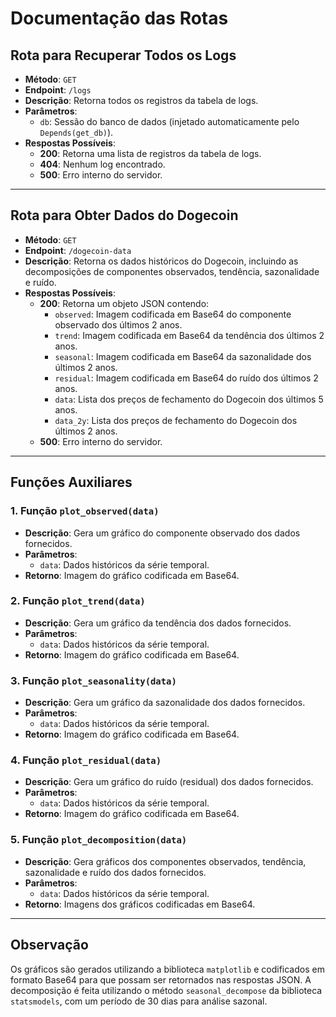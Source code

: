 # Documentação das Rotas

## Rota para Recuperar Todos os Logs

- **Método**: `GET`
- **Endpoint**: `/logs`
- **Descrição**: Retorna todos os registros da tabela de logs.
- **Parâmetros**:
  - `db`: Sessão do banco de dados (injetado automaticamente pelo `Depends(get_db)`).
- **Respostas Possíveis**:
  - **200**: Retorna uma lista de registros da tabela de logs.
  - **404**: Nenhum log encontrado.
  - **500**: Erro interno do servidor.

---

## Rota para Obter Dados do Dogecoin

- **Método**: `GET`
- **Endpoint**: `/dogecoin-data`
- **Descrição**: Retorna os dados históricos do Dogecoin, incluindo as decomposições de componentes observados, tendência, sazonalidade e ruído.
- **Respostas Possíveis**:
  - **200**: Retorna um objeto JSON contendo:
    - `observed`: Imagem codificada em Base64 do componente observado dos últimos 2 anos.
    - `trend`: Imagem codificada em Base64 da tendência dos últimos 2 anos.
    - `seasonal`: Imagem codificada em Base64 da sazonalidade dos últimos 2 anos.
    - `residual`: Imagem codificada em Base64 do ruído dos últimos 2 anos.
    - `data`: Lista dos preços de fechamento do Dogecoin dos últimos 5 anos.
    - `data_2y`: Lista dos preços de fechamento do Dogecoin dos últimos 2 anos.
  - **500**: Erro interno do servidor.

---

## Funções Auxiliares

### 1. Função `plot_observed(data)`
- **Descrição**: Gera um gráfico do componente observado dos dados fornecidos.
- **Parâmetros**:
  - `data`: Dados históricos da série temporal.
- **Retorno**: Imagem do gráfico codificada em Base64.

### 2. Função `plot_trend(data)`
- **Descrição**: Gera um gráfico da tendência dos dados fornecidos.
- **Parâmetros**:
  - `data`: Dados históricos da série temporal.
- **Retorno**: Imagem do gráfico codificada em Base64.

### 3. Função `plot_seasonality(data)`
- **Descrição**: Gera um gráfico da sazonalidade dos dados fornecidos.
- **Parâmetros**:
  - `data`: Dados históricos da série temporal.
- **Retorno**: Imagem do gráfico codificada em Base64.

### 4. Função `plot_residual(data)`
- **Descrição**: Gera um gráfico do ruído (residual) dos dados fornecidos.
- **Parâmetros**:
  - `data`: Dados históricos da série temporal.
- **Retorno**: Imagem do gráfico codificada em Base64.

### 5. Função `plot_decomposition(data)`
- **Descrição**: Gera gráficos dos componentes observados, tendência, sazonalidade e ruído dos dados fornecidos.
- **Parâmetros**:
  - `data`: Dados históricos da série temporal.
- **Retorno**: Imagens dos gráficos codificadas em Base64.

---

## Observação

Os gráficos são gerados utilizando a biblioteca `matplotlib` e codificados em formato Base64 para que possam ser retornados nas respostas JSON. A decomposição é feita utilizando o método `seasonal_decompose` da biblioteca `statsmodels`, com um período de 30 dias para análise sazonal.

